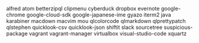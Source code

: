 alfred
atom
betterzipql
clipmenu
cyberduck
dropbox
evernote
google-chrome
google-cloud-sdk
google-japanese-ime
gyazo
iterm2
java
karabiner
macdown
macvim
mou
qlcolorcode
qlmarkdown
qlprettypatch
qlstephen
quicklook-csv
quicklook-json
shiftit
slack
sourcetree
suspicious-package
vagrant
vagrant-manager
virtualbox
visual-studio-code
xquartz
